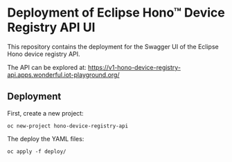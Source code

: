 # Deployment of Eclipse Hono™ Device Registry API UI

This repository contains the deployment for the Swagger UI of the Eclipse Hono
device registry API.

The API can be explored at: https://v1-hono-device-registry-api.apps.wonderful.iot-playground.org/

## Deployment

First, create a new project:

    oc new-project hono-device-registry-api

The deploy the YAML files:

    oc apply -f deploy/
